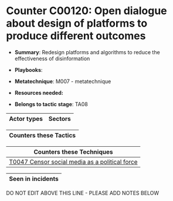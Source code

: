 # Counter C00120: Open dialogue about design of platforms to produce different outcomes

* **Summary**: Redesign platforms and algorithms to reduce the effectiveness of disinformation

* **Playbooks**: 

* **Metatechnique**: M007 - metatechnique

* **Resources needed:** 

* **Belongs to tactic stage**: TA08


| Actor types | Sectors |
| ----------- | ------- |



| Counters these Tactics |
| ---------------------- |



| Counters these Techniques |
| ------------------------- |
| [T0047 Censor social media as a political force](../../generated_pages/techniques/T0047.md) |



| Seen in incidents |
| ----------------- |


DO NOT EDIT ABOVE THIS LINE - PLEASE ADD NOTES BELOW